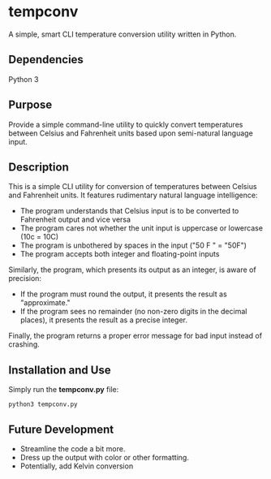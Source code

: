 # tempconv
A simple, smart CLI temperature conversion utility written in Python. 

## Dependencies
Python 3

## Purpose
Provide a simple command-line utility to quickly convert temperatures between Celsius and Fahrenheit units based upon semi-natural language input.

## Description
This is a simple CLI utility for conversion of temperatures between Celsius and Fahrenheit units. It features rudimentary natural language intelligence:
- The program understands that Celsius input is to be converted to Fahrenheit output and vice versa
- The program cares not whether the unit input is uppercase or lowercase (10c = 10C)
- The program is unbothered by spaces in the input ("50  F " = "50F")
- The program accepts both integer and floating-point inputs

Similarly, the program, which presents its output as an integer, is aware of precision:
- If the program must round the output, it presents the result as "approximate."
- If the program sees no remainder (no non-zero digits in the decimal places), it presents the result as a precise integer.

Finally, the program returns a proper error message for bad input instead of crashing.

## Installation and Use
Simply run the **tempconv.py** file:

`python3 tempconv.py`

## Future Development
- Streamline the code a bit more.
- Dress up the output with color or other formatting.
- Potentially, add Kelvin conversion

